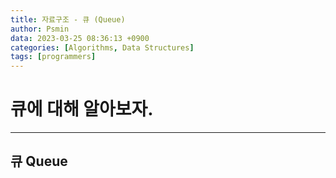 ```yaml
---
title: 자료구조 - 큐 (Queue)
author: Psmin
data: 2023-03-25 08:36:13 +0900
categories: [Algorithms, Data Structures]
tags: [programmers]
---
```


# 큐에 대해 알아보자.

---

## 큐 Queue
